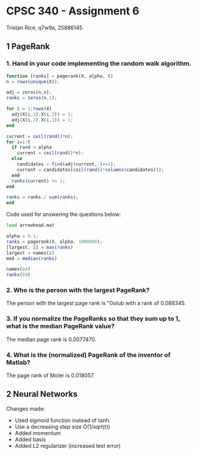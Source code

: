 # CPSC 340 - Assignment 6
Tristan Rice, q7w9a, 25886145

## 1 PageRank

### 1. Hand in your code implementing the random walk algorithm.
```octave
function [ranks] = pagerank(X, alpha, t)
n = rows(unique(X));

adj = zeros(n,n);
ranks = zeros(n,1);

for i = 1:rows(X)
  adj(X(i,1),X(i,2)) = 1;
  adj(X(i,2),X(i,1)) = 1;
end

current = ceil(rand()*n);
for i=1:t
  if rand < alpha
    current = ceil(rand()*n);
  else
    candidates = find(adj(current,:)==1);
    current = candidates(ceil(rand()*columns(candidates)));
  end
  ranks(current) += 1;
end

ranks = ranks./ sum(ranks);
end
```

Code used for answering the questions below:

```octave
load arrowhead.mat

alpha = 0.1;
ranks = pagerank(X, alpha, 1000000);
[largest, i] = max(ranks)
largest = names(i)
med = median(ranks)

names(64)
ranks(64)
```

### 2. Who is the person with the largest PageRank?

The person with the largest page rank is "Golub with a rank of 0.088345.

### 3. If you normalize the PageRanks so that they sum up to 1, what is the median PageRank value?

The median page rank is 0.0077470.

### 4. What is the (normalized) PageRank of the inventor of Matlab?

The page rank of Moler is 0.018057.

## 2 Neural Networks

Changes made:

- Used sigmoid function instead of tanh.
- Use a decreasing step size O(1/sqrt(t))
- Added momentum
- Added basis
- Added L2 regularizer (increased test error)

